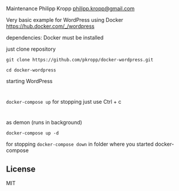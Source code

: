 Maintenance Philipp Kropp <philipp.kropp@gmail.com> 

Very basic example for WordPress using Docker
https://hub.docker.com/_/wordpress

dependencies: Docker must be installed

just clone repository

`git clone https://github.com/pkropp/docker-wordpress.git`

`cd docker-wordpress`


starting WordPress
#
`docker-compose up`
for stopping just use Ctrl + c
#
as demon (runs in background)

`docker-compose up -d`

for stopping
`docker-compose down`
in folder where you started docker-compose

License
----
MIT